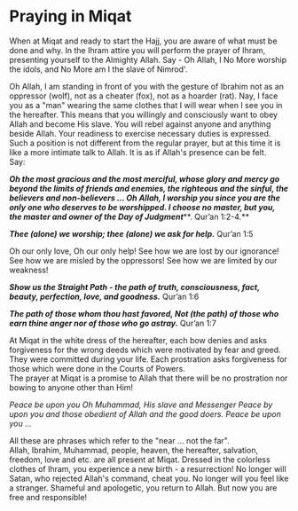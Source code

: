 Praying in Miqat
================

When at Miqat and ready to start the Hajj, you are aware of what must be
done and why. In the Ihram attire you will perform the prayer of Ihram,
presenting yourself to the Almighty Allah. Say - Oh Allah, I No More
worship the idols, and No More am I the slave of Nimrod'.

Oh Allah, I am standing in front of you with the gesture of Ibrahim not
as an oppressor (wolf), not as a cheater (fox), not as a hoarder (rat).
Nay, I face you as a "man" wearing the same clothes that I will wear
when I see you in the hereafter. This means that you willingly and
consciously want to obey Allah and become His slave. You will rebel
against anyone and anything beside Allah. Your readiness to exercise
necessary duties is expressed. Such a position is not different from the
regular prayer, but at this time it is like a more intimate talk to
Allah. It is as if Allah's presence can be felt.  
 Say:

***Oh the most gracious and the most merciful, whose glory and mercy go
beyond the limits of friends and enemies, the righteous and the sinful,
the believers and non-believers ... Oh Allah, I worship you since you
are the only one who deserves to be worshipped. I choose no master, but
you, the master and owner of the Day of Judgment*****. Qur’an 1:2-4.**

***Thee (alone) we worship; thee (alone) we ask for help.*** Qur’an 1:5

Oh our only love, Oh our only help! See how we are lost by our
ignorance! See how we are misled by the oppressors! See how we are
limited by our weakness!

***Show us the Straight Path - the path of truth, consciousness, fact,
beauty, perfection, love, and goodness.*** Qur’an 1:6

***The path of those whom thou hast favored, Not (the path) of those who
earn thine anger nor of those who go astray.*** Qur’an 1:7

At Miqat in the white dress of the hereafter, each bow denies and asks
forgiveness for the wrong deeds which were motivated by fear and greed.
They were committed during your life. Each prostration asks forgiveness
for those which were done in the Courts of Powers.  
 The prayer at Miqat is a promise to Allah that there will be no
prostration nor bowing to anyone other than Him!

*Peace be upon you Oh Muhammad, His slave and Messenger Peace by upon
you and those obedient of Allah and the good doers. Peace be upon you
...*

All these are phrases which refer to the "near ... not the far".  
 Allah, Ibrahim, Muhammad, people, heaven, the hereafter, salvation,
freedom, love and etc. are all present at Miqat. Dressed in the
colorless clothes of Ihram, you experience a new birth - a resurrection!
No longer will Satan, who rejected Allah's command, cheat you. No longer
will you feel like a stranger. Shameful and apologetic, you return to
Allah. But now you are free and responsible!



